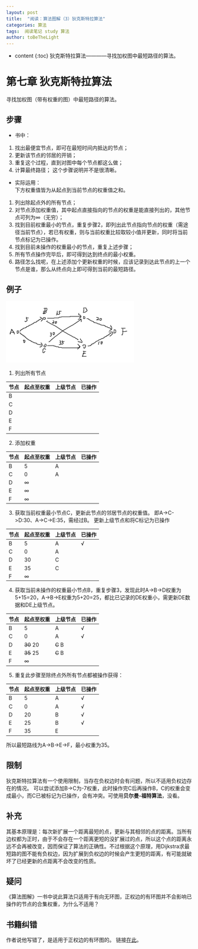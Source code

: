 ```yaml
---
layout: post
title:  "阅读：算法图解（3）狄克斯特拉算法"
categories: 算法
tags:  阅读笔记 study 算法
author: toBeTheLight
---
```


* content
{:toc}
狄克斯特拉算法————寻找加权图中最短路径的算法。





# 第七章 狄克斯特拉算法
寻找加权图（带有权重的图）中最短路径的算法。

## 步骤
* 书中：
1. 找出最便宜节点，即可在最短时间内抵达的节点；
2. 更新该节点的邻居的开销； 
3. 重复这个过程，直到对图中每个节点都这么做；
4. 计算最终路径；
这个步骤说明并不是很清晰。

* 实际运用：  
下方权重值皆为从起点到当前节点的权重值之和。

1. 列出除起点外的所有节点；
2. 对节点添加权重值，其中起点直接指向的节点的权重是能直接列出的，其他节点可列为∞（无穷）；
3. 找到目前权重最小的节点，重复步骤2，即列出此节点指向节点的权重（需途径当前节点），若已有权重，则与当前权重比较取较小值并更新，同时将当前节点标记为已操作。
4. 找到目前未操作的权重最小的节点，重复上述步骤；
5. 所有节点操作完毕后，即可得到达到终点的最小权重。
6. 路径怎么找呢，在上述添加个更新权重的时候，应该记录到达此节点的上一个节点是谁，那么从终点向上即可得到当前的最短路径。

## 例子

![狄克斯特拉算法][dkstl]

1. 列出所有节点

|节点|起点至权重|上级节点|已操作|
|----|----|----|----|
|B||||
|C||||
|D||||
|E||||
|F||||
2. 添加权重

|节点|起点至权重|上级节点|已操作|
|----|----|----|----|
|B|5|A
|C|0|A
|D|∞|
|E|∞|
|F|∞|

3. 获取当前权重最小节点C，更新此节点的邻居节点的权重值。
即A->C->D:30、A->C->E:35，需经过B。
更新上级节点和将C标记为已操作

|节点|起点至权重|上级节点|已操作|
|----|----|----|----|
|B|5|A|√
|C|0|A|
|D|30|C|
|E|35|C|
|F|∞||

4. 获取当前未操作的权重最小节点B，重复步骤3，发现此时A->B->D权重为5+15=20，A->B->E权重为5+20=25，都比已记录的DE权重小，需更新DE数据和DE上级节点。

|节点|起点至权重|上级节点|已操作|
|----|----|----|----|
|B|5|A|√
|C|0|A|√
|D|~~30~~ 20|~~C~~ B|
|E|~~35~~ 25|~~C~~ B|
|F|∞||

5. 重复此步骤至除终点外所有节点都被操作获得：

|节点|起点至权重|上级节点|已操作|
|----|----|----|----|
|B|5|A|√
|C|0|A|√
|D|20|B|√
|E|25|B|√
|F|35|E|

所以最短路线为A->B->E->F，最小权重为35。

## 限制

狄克斯特拉算法有一个使用限制，当存在负权边时会有问题，所以不适用负权边存在的情况。
可以尝试添加B->C为-7权重，此时操作完C后再操作B，C的权重会变成最小，而C已被标记为已操作，会有冲突。可使用**贝尔曼-福特算法**，没看。

## 补充

其基本原理是：每次新扩展一个距离最短的点，更新与其相邻的点的距离。当所有边权都为正时，由于不会存在一个距离更短的没扩展过的点，所以这个点的距离永远不会再被改变，因而保证了算法的正确性。不过根据这个原理，用Dijkstra求最短路的图不能有负权边，因为扩展到负权边的时候会产生更短的距离，有可能就破坏了已经更新的点距离不会改变的性质。

## 疑问

《算法图解》一书中说此算法只适用于有向无环图，正权边的有环图并不会影响已操作的节点的合集权重，为什么不适用？

## 书籍纠错

作者说他写错了，是适用于正权边的有环图的。
链接[在此](https://stackoverflow.com/questions/43394847/dijkstras-algorithm-and-cycles)。

[dkstl]:                                https://raw.githubusercontent.com/toBeTheLight/toBeTheLight.github.io/master/assets/dkstl.png "dkstl"